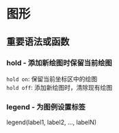 # 图形
## 重要语法或函数
### hold - 添加新绘图时保留当前绘图
`hold on`: 保留当前坐标区中的绘图  
`hold off`: 添加新绘图时，清除现有绘图  

### legend - 为图例设置标签
legend(label1, label2, ..., labelN)
